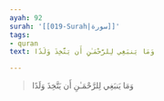 ```yaml
---
ayah: 92
surah: '[[019-Surah|سورة]]'
tags:
- quran
text: وَمَا يَنبَغِي لِلرَّحْمَـٰنِ أَن يَتَّخِذَ وَلَدًا

---
```

> وَمَا يَنبَغِي لِلرَّحْمَـٰنِ أَن يَتَّخِذَ وَلَدًا
